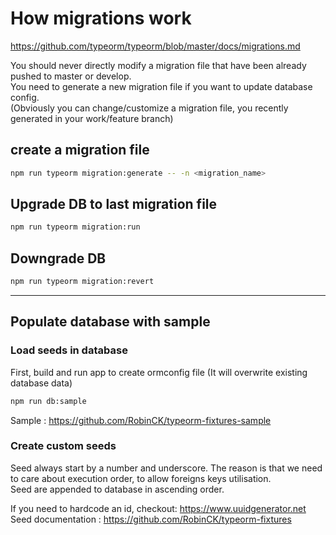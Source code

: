 # How migrations work

https://github.com/typeorm/typeorm/blob/master/docs/migrations.md

You should never directly modify a migration file that have been already pushed to master or develop.  
You need to generate a new migration file if you want to update database config.  
(Obviously you can change/customize a migration file, you recently generated in your work/feature branch)

## create a migration file

```bash
npm run typeorm migration:generate -- -n <migration_name>
```

## Upgrade DB to last migration file

```bash
npm run typeorm migration:run
```

## Downgrade DB

```bash
npm run typeorm migration:revert
```

---

## Populate database with sample

### Load seeds in database

First, build and run app to create ormconfig file
(It will overwrite existing database data)

```bash
npm run db:sample
```

Sample : https://github.com/RobinCK/typeorm-fixtures-sample

### Create custom seeds

Seed always start by a number and underscore. The reason is that we need to care about execution order, to allow foreigns keys utilisation.  
Seed are appended to database in ascending order.

If you need to hardcode an id, checkout: https://www.uuidgenerator.net
Seed documentation : https://github.com/RobinCK/typeorm-fixtures
